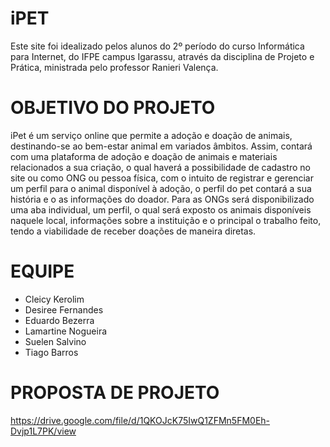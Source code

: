 # iPET

Este site foi idealizado pelos alunos do 2º período do curso Informática para Internet, do IFPE campus Igarassu, através da disciplina de Projeto e Prática, ministrada pelo professor Ranieri Valença.

# OBJETIVO DO PROJETO

iPet é um serviço online que permite a adoção e doação de animais, destinando-se ao bem-estar animal em variados âmbitos. Assim, contará com uma plataforma de adoção e doação de animais e materiais relacionados a sua criação, o qual haverá a possibilidade de cadastro no site ou como ONG ou pessoa física, com o intuito de registrar e gerenciar um perfil para o animal disponível à adoção, o perfil do pet contará a sua história e o as informações do doador. Para as ONGs será disponibilizado uma aba individual, um perfil, o qual será exposto os animais disponíveis naquele local, informações sobre a instituição e o principal o trabalho feito, tendo a viabilidade de receber doações de maneira diretas.

# EQUIPE

* Cleicy Kerolim
* Desiree Fernandes
* Eduardo Bezerra
* Lamartine Nogueira 
* Suelen Salvino
* Tiago Barros

# PROPOSTA DE PROJETO

https://drive.google.com/file/d/1QKOJcK75IwQ1ZFMn5FM0Eh-Dvjp1L7PK/view
